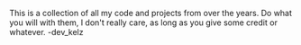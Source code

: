 This is a collection of all my code and projects from over the years. Do what you will with them, I don't really care, as long as you give some credit or whatever. -dev_kelz
